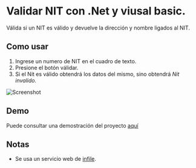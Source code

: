 # Validar NIT con .Net y viusal basic.
Válida si un NIT es válido y devuelve la dirección y nombre ligados al NIT.

## Como usar
1. Ingrese un numero de NIT en el cuadro de texto.
2. Presione el botón válidar.
3. Si el Nit es válido obtendrá los datos del mismo, sino obtendrá *Nit invalido.*

![Screenshot](https://github.com/B3rert/ValidadorNit.NET/blob/master/Nitvalidador02/Nitvalidador02/preview/consult_nit.png?raw=true)

## Demo
Puede consultar una demostración del proyecto [aquí](http://www.b3rert.somee.com/)

## Notas
* Se usa un servicio web de [infile](https://infile.com.gt/).
